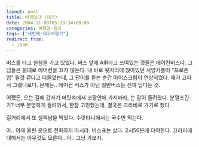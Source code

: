```yaml
---
layout: post
title: 바뀌었다 (태국)
date: 2004-11-08T05:23:34+00:00
categories: 여행과-음식
tags: ["세번째-태국여행기"]
redirect_from:
  - /536
---
```


버스를 타고 한참을 가고 있었다. 버스 앞에 AIR라고 쓰여있는 것들은 에어컨버스다. 그넘들은 절대로 에어컨을 끄지 않는다. 내 바로 뒷자리에 앉아있던 서양커플이 "프로즌 업" 될것 같다고 떠들었는데, 그 단어를 듣는 순간 아이스크림이 연상되었다. 배가 고파서 그랬나보다. 문제는.. 에어컨 버스가 아닌 일반버스는 진짜 덥다는 것.

어쨌든, 오는 길에 갑자기 머릿속에서 코팡안에 가지마라, 는 말이 들려왔다. 분열초긴가? 너무 분명하게 들려와서, 한참 고민했는데, 결국은 끄라비로 가기로 했다.

길거리에서 또 셀렉남을 먹었다. 수랏타니에서는 국수만 먹는다.

아.. 어제 올린 곳으로 전화하지 마시라. 버스표는 샀다. 2시50분에 타야한다. 끄라비에 대해서는 아무것도 모른다.. 아.. 그냥 가보자.
